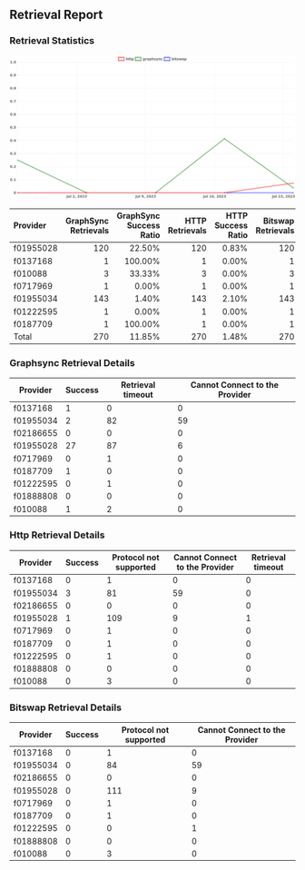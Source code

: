 ## Retrieval Report
### Retrieval Statistics
<img src="https://raw.githubusercontent.com/data-preservation-programs/filplus-checker-assets/main/filecoin-project/filecoin-plus-large-datasets/issues/1733/1690556910162.png"/>

| Provider  | GraphSync Retrievals | GraphSync Success Ratio | HTTP Retrievals | HTTP Success Ratio | Bitswap Retrievals | Bitswap Success Ratio |
| :-------- | -------------------: | ----------------------: | --------------: | -----------------: | -----------------: | --------------------: |
| f01955028 |                  120 |                  22.50% |             120 |              0.83% |                120 |                 0.00% |
| f0137168  |                    1 |                 100.00% |               1 |              0.00% |                  1 |                 0.00% |
| f010088   |                    3 |                  33.33% |               3 |              0.00% |                  3 |                 0.00% |
| f0717969  |                    1 |                   0.00% |               1 |              0.00% |                  1 |                 0.00% |
| f01955034 |                  143 |                   1.40% |             143 |              2.10% |                143 |                 0.00% |
| f01222595 |                    1 |                   0.00% |               1 |              0.00% |                  1 |                 0.00% |
| f0187709  |                    1 |                 100.00% |               1 |              0.00% |                  1 |                 0.00% |
| Total     |                  270 |                  11.85% |             270 |              1.48% |                270 |                 0.00% |

### Graphsync Retrieval Details
| Provider  | Success | Retrieval timeout | Cannot Connect to the Provider |
| --------- | ------- | ----------------- | ------------------------------ |
| f0137168  | 1       | 0                 | 0                              |
| f01955034 | 2       | 82                | 59                             |
| f02186655 | 0       | 0                 | 0                              |
| f01955028 | 27      | 87                | 6                              |
| f0717969  | 0       | 1                 | 0                              |
| f0187709  | 1       | 0                 | 0                              |
| f01222595 | 0       | 1                 | 0                              |
| f01888808 | 0       | 0                 | 0                              |
| f010088   | 1       | 2                 | 0                              |

### Http Retrieval Details
| Provider  | Success | Protocol not supported | Cannot Connect to the Provider | Retrieval timeout |
| --------- | ------- | ---------------------- | ------------------------------ | ----------------- |
| f0137168  | 0       | 1                      | 0                              | 0                 |
| f01955034 | 3       | 81                     | 59                             | 0                 |
| f02186655 | 0       | 0                      | 0                              | 0                 |
| f01955028 | 1       | 109                    | 9                              | 1                 |
| f0717969  | 0       | 1                      | 0                              | 0                 |
| f0187709  | 0       | 1                      | 0                              | 0                 |
| f01222595 | 0       | 1                      | 0                              | 0                 |
| f01888808 | 0       | 0                      | 0                              | 0                 |
| f010088   | 0       | 3                      | 0                              | 0                 |

### Bitswap Retrieval Details
| Provider  | Success | Protocol not supported | Cannot Connect to the Provider |
| --------- | ------- | ---------------------- | ------------------------------ |
| f0137168  | 0       | 1                      | 0                              |
| f01955034 | 0       | 84                     | 59                             |
| f02186655 | 0       | 0                      | 0                              |
| f01955028 | 0       | 111                    | 9                              |
| f0717969  | 0       | 1                      | 0                              |
| f0187709  | 0       | 1                      | 0                              |
| f01222595 | 0       | 0                      | 1                              |
| f01888808 | 0       | 0                      | 0                              |
| f010088   | 0       | 3                      | 0                              |
